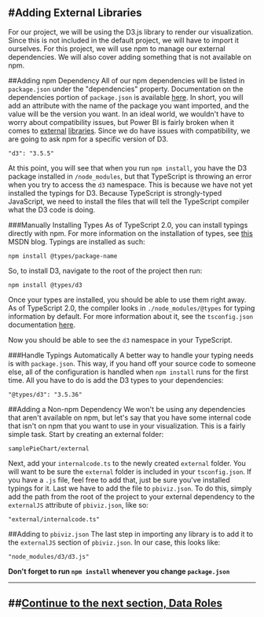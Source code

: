 #Adding External Libraries
---
For our project, we will be using the D3.js library to render our visualization. Since this is not included in the default project, we will have to import it ourselves. For this project, we will use npm to manage our external dependencies. We will also cover adding something that is not available on npm.

##Adding npm Dependency
All of our npm dependencies will be listed in `package.json` under the "dependencies" property. Documentation on the dependencies portion of `package.json` is available [here](https://docs.npmjs.com/files/package.json#dependencies). In short, you will add an attribute with the name of the package you want imported, and the value will be the version you want. In an ideal world, we wouldn't have to worry about compatibility issues, but Power BI is fairly broken when it comes to [external](https://github.com/Microsoft/PowerBI-visuals/issues/98) [libraries](https://github.com/Microsoft/PowerBI-visuals/issues/99). Since we do have issues with compatibility, we are going to ask npm for a specific version of D3.

```
"d3": "3.5.5"
```

At this point, you will see that when you run `npm install`, you have the D3 package installed in `/node_modules`, but that TypeScript is throwing an error when you try to access the `d3` namespace. This is because we have not yet installed the typings for D3. Because TypeScript is strongly-typed JavaScript, we need to install the files that will tell the TypeScript compiler what the D3 code is doing.

###Manually Installing Types
As of TypeScript 2.0, you can install typings directly with npm. For more information on the installation of types, see [this](https://blogs.msdn.microsoft.com/typescript/2016/06/15/the-future-of-declaration-files/) MSDN blog. Typings are installed as such:

`npm install @types/package-name`

So, to install D3, navigate to the root of the project then run:

`npm install @types/d3`

Once your types are installed, you should be able to use them right away. As of TypeScript 2.0, the compiler looks in `./node_modules/@types` for typing information by default. For more information about it, see the `tsconfig.json` documentation [here](https://www.typescriptlang.org/docs/handbook/tsconfig-json.html#types-typeroots-and-types).

Now you should be able to see the `d3` namespace in your TypeScript.

###Handle Typings Automatically
A better way to handle your typing needs is with `package.json`. This way, if you hand off your source code to someone else, all of the configuration is handled when `npm install` runs for the first time. All you have to do is add the D3 types to your dependencies:

`"@types/d3": "3.5.36"`

##Adding a Non-npm Dependency
We won't be using any dependencies that aren't available on npm, but let's say that you have some internal code that isn't on npm that you want to use in your visualization. This is a fairly simple task. Start by creating an external folder:

`samplePieChart/external`

Next, add your `internalcode.ts` to the newly created `external` folder. You will want to be sure the `external` folder is included in your `tsconfig.json`. If you have a `.js` file, feel free to add that, just be sure you've installed typings for it. Last we have to add the file to `pbiviz.json`. To do this, simply add the path from the root of the project to your external dependency to the `externalJS` attribute of `pbiviz.json`, like so:

`"external/internalcode.ts"`

##Adding to `pbiviz.json`
The last step in importing any library is to add it to the `externalJS` section of `pbiviz.json`. In our case, this looks like:

`"node_modules/d3/d3.js"`


**Don't forget to run `npm install` whenever you change `package.json`**

---
##**[Continue to the next section, Data Roles]()**
---
